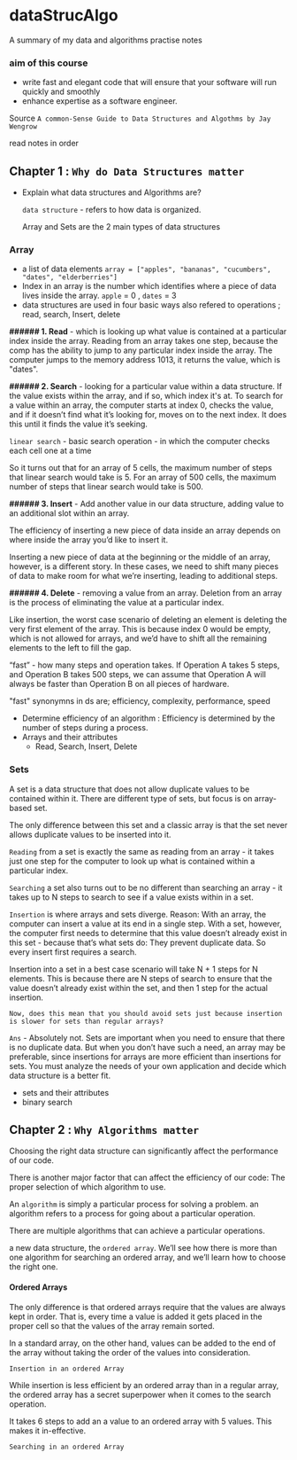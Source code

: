 # dataStrucAlgo
A summary of my data and algorithms practise notes 

### aim of this course
- write fast and elegant code that will ensure that your software will run quickly and smoothly 
- enhance expertise as a software engineer.


Source `A common-Sense Guide to Data Structures and Algothms by Jay Wengrow`

read notes in order

## Chapter 1 : `Why do Data Structures matter`
- Explain what data structures and Algorithms are?

  `data structure` - refers to how data is organized. 
  
  Array and Sets are the 2 main types of data structures

### Array
- a list of data elements
`array = ["apples", "bananas", "cucumbers", "dates", "elderberries"]`
- Index in an array is the number which identifies where a piece of data lives inside the array. 
`apple` = 0 , `dates` = 3
- data structures are used in four basic ways also refered to operations ;
    read, search, Insert, delete

**###### 1. Read** - which is looking up what value is contained at a particular index inside the array. Reading from an array takes one step, because the comp has the ability to jump to any                    particular index inside the array. The computer jumps to the memory address 1013, it returns the value, which is "dates".
  
**###### 2. Search** - looking for a particular value within a data structure. If the value exists within the array, and if so, which index it's at. To search for a value within an array, the computer starts at index 0, checks the value, and if it doesn’t find what it’s looking for, moves on to the next index. It does this until it finds the value it’s seeking.

`linear search` - basic search operation - in which the computer checks each cell one at a time

So it turns out that for an array of 5 cells, the maximum number of steps
that linear search would take is 5. For an array of 500 cells, the maximum
number of steps that linear search would take is 500. 

  
**###### 3. Insert** - Add another value in our data structure, adding value to an additional slot within an array.

The efficiency of inserting a new piece of data inside an array depends on
where inside the array you’d like to insert it.

Inserting a new piece of data at the beginning or the middle of an array,
however, is a different story. In these cases, we need to shift many pieces of
data to make room for what we’re inserting, leading to additional steps.

**###### 4. Delete** - removing a value from an array. Deletion from an array is the process of eliminating the value at a particular index.

Like insertion, the worst case scenario of deleting an element is deleting the
very first element of the array. This is because index 0 would be empty, which
is not allowed for arrays, and we’d have to shift all the remaining elements
to the left to fill the gap.

“fast” -  how many steps and operation takes. If Operation A takes 5 steps, and Operation B takes 500 steps, we can assume that Operation A will always be faster than Operation B on all pieces of hardware.

"fast" synonymns in ds are; efficiency, complexity, performance, speed



- Determine efficiency of an algorithm : Efficiency is determined by the number of steps during a process.
- Arrays and their attributes
  - Read, Search, Insert, Delete 

### Sets
A set is a data structure that does not allow duplicate values to be contained within it. There are different type of sets, but focus is on array-based set.

The only difference between this set and a classic array is that the set never allows duplicate values to be inserted into it.

`Reading` from a set is exactly the same as reading from an array - it takes
just one step for the computer to look up what is contained within a particular
index. 

`Searching` a set also turns out to be no different than searching an array - it
takes up to N steps to search to see if a value exists within in a set.

`Insertion` is where arrays and sets diverge. Reason: With an array, the computer can insert a value at its end in a single step. With a set, however, the computer first needs to determine that this value
doesn’t already exist in this set - because that’s what sets do: They prevent
duplicate data. So every insert first requires a search.

Insertion into a set in a best case scenario will take N + 1 steps for N elements. This is because there are N steps of search to ensure that the value doesn’t already exist within the set, and then 1 step for the actual insertion.

`Now, does this mean that you should avoid sets just because insertion is slower for sets than regular arrays? `

`Ans` - Absolutely not. Sets are important when you need to ensure that there is no duplicate data. But when you don’t have such a need, an array may be preferable, since insertions for arrays are more efficient than insertions for sets. You must analyze the needs of your own application and decide which data structure is a better fit.

- sets and their attributes
- binary search

## Chapter 2 : `Why Algorithms matter`

Choosing the right data structure can significantly affect the performance of our code.

There is another major factor that can affect the efficiency of our code: The proper selection of which algorithm to use.

An `algorithm` is simply a particular process for solving a problem. an algorithm refers to a process for going about a particular operation. 

There are multiple algorithms that can achieve a particular operations.

a new data structure, the `ordered array`. We’ll see how there is more than one algorithm for searching an ordered
array, and we’ll learn how to choose the right one.

#### Ordered Arrays

The only difference is that ordered arrays require that the values are always kept in order. 
That is, every time a value is added it gets placed in the proper cell so that the values of the array remain sorted. 

In a standard array, on the other hand, values can be added to the end of the array without taking the order of the values into consideration.

`Insertion in an ordered Array`

While insertion is less efficient by an ordered array than in a regular array, the ordered array has a secret superpower when it comes to the search operation. 

It takes 6 steps to add an a value to an ordered array with 5 values. This makes it in-effective.

`Searching in an ordered Array`




